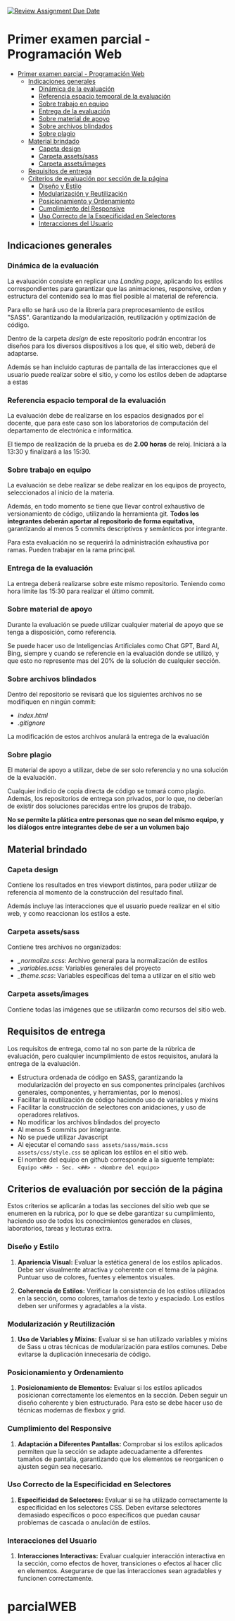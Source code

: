 [![Review Assignment Due Date](https://classroom.github.com/assets/deadline-readme-button-24ddc0f5d75046c5622901739e7c5dd533143b0c8e959d652212380cedb1ea36.svg)](https://classroom.github.com/a/6jswrzo7)
# Primer examen parcial - Programación Web

- [Primer examen parcial - Programación Web](#primer-examen-parcial---programación-web)
  - [Indicaciones generales](#indicaciones-generales)
    - [Dinámica de la evaluación](#dinámica-de-la-evaluación)
    - [Referencia espacio temporal de la evaluación](#referencia-espacio-temporal-de-la-evaluación)
    - [Sobre trabajo en equipo](#sobre-trabajo-en-equipo)
    - [Entrega de la evaluación](#entrega-de-la-evaluación)
    - [Sobre material de apoyo](#sobre-material-de-apoyo)
    - [Sobre archivos blindados](#sobre-archivos-blindados)
    - [Sobre plagio](#sobre-plagio)
  - [Material brindado](#material-brindado)
    - [Capeta design](#capeta-design)
    - [Carpeta assets/sass](#carpeta-assetssass)
    - [Carpeta assets/images](#carpeta-assetsimages)
  - [Requisitos de entrega](#requisitos-de-entrega)
  - [Criterios de evaluación por sección de la página](#criterios-de-evaluación-por-sección-de-la-página)
    - [Diseño y Estilo](#diseño-y-estilo)
    - [Modularización y Reutilización](#modularización-y-reutilización)
    - [Posicionamiento y Ordenamiento](#posicionamiento-y-ordenamiento)
    - [Cumplimiento del Responsive](#cumplimiento-del-responsive)
    - [Uso Correcto de la Especificidad en Selectores](#uso-correcto-de-la-especificidad-en-selectores)
    - [Interacciones del Usuario](#interacciones-del-usuario)


## Indicaciones generales

### Dinámica de la evaluación

La evaluación consiste en replicar una *Landing page*, aplicando los estilos correspondientes para garantizar que las animaciones, responsive, orden y estructura del contenido sea lo mas fiel posible al material de referencia.

Para ello se hará uso de la librería para preprocesamiento de estilos "SASS". Garantizando la modularización, reutilización y optimización de código.

Dentro de la carpeta *design* de este repositorio podrán encontrar los diseños para los diversos dispositivos a los que, el sitio web, deberá de adaptarse.

Además se han incluido capturas de pantalla de las interacciones que el usuario puede realizar sobre el sitio, y como los estilos deben de adaptarse a estas

### Referencia espacio temporal de la evaluación

La evaluación debe de realizarse en los espacios designados por el docente, que para este caso son los laboratorios de computación del departamento de electrónica e informática.

El tiempo de realización de la prueba es de **2.00 horas** de reloj. Iniciará a la 13:30 y finalizará a las 15:30.

### Sobre trabajo en equipo

La evaluación se debe realizar se debe realizar en los equipos de proyecto, seleccionados al inicio de la materia.

Además, en todo momento se tiene que llevar control exhaustivo de versionamiento de código, utilizando la herramienta git. **Todos los integrantes deberán aportar al repositorio de forma equitativa,** garantizando al menos 5 commits descriptivos y semánticos por integrante.

Para esta evaluación no se requerirá la administración exhaustiva por ramas. Pueden trabajar en la rama principal. 

### Entrega de la evaluación

La entrega deberá realizarse sobre este mismo repositorio. Teniendo como hora límite las 15:30 para realizar el último commit.

### Sobre material de apoyo

Durante la evaluación se puede utilizar cualquier material de apoyo que se tenga a disposición, como referencia.

Se puede hacer uso de Inteligencias Artificiales como Chat GPT, Bard AI, Bing, siempre y cuando se referencie en la evaluación donde se utilizó, y que esto no represente mas del 20% de la solución de cualquier sección. 

### Sobre archivos blindados 

Dentro del repositorio se revisará que los siguientes archivos no se modifiquen en ningún commit:

- *index.html*
- *.gitignore*

La modificación de estos archivos anulará la entrega de la evaluación

### Sobre plagio

El material de apoyo a utilizar, debe de ser solo referencia y no una solución de la evaluación.

Cualquier indicio de copia directa de código se tomará como plagio. Además, los repositorios de entrega son privados, por lo que, no deberían de existir dos soluciones parecidas entre los grupos de trabajo.

**No se permite la plática entre personas que no sean del mismo equipo, y los diálogos entre integrantes debe de ser a un volumen bajo**

## Material brindado

### Capeta design

Contiene los resultados en tres viewport distintos, para poder utilizar de referencia al momento de la construcción del resultado final.

Además incluye las interacciones que el usuario puede realizar en el sitio web, y como reaccionan los estilos a este.

### Carpeta assets/sass

Contiene tres archivos no organizados:

- *_normalize.scss*: Archivo general para la normalización de estilos
- *_variables.scss*: Variables generales del proyecto
- *_theme.scss*: Variables específicas del tema a utilizar en el sitio web

### Carpeta assets/images

Contiene todas las imágenes que se utilizarán como recursos del sitio web.

## Requisitos de entrega

Los requisitos de entrega, como tal no son parte de la rúbrica de evaluación, pero cualquier incumplimiento de estos requisitos, anulará la entrega de la evaluación.   

- Estructura ordenada de código en SASS, garantizando la modularización del proyecto en sus componentes principales (archivos generales, componentes, y herramientas, por lo menos).
- Facilitar la reutilización de código haciendo uso de variables y mixins
- Facilitar la construcción de selectores con anidaciones, y uso de operadores relativos.
- No modificar los archivos blindados del proyecto
- Al menos 5 commits por integrante.
- No se puede utilizar Javascript
- Al ejecutar el comando `sass assets/sass/main.scss assets/css/style.css` se aplican los estilos en el sitio web.
- El nombre del equipo en github corresponde a la siguente template: `Equipo <##> - Sec. <##> - <Nombre del equipo>`

## Criterios de evaluación por sección de la página

Estos criterios se aplicarán a todas las secciones del sitio web que se enumeren en la rubrica, por lo que se debe garantizar su cumplimiento, haciendo uso de todos los conocimientos generados en clases, laboratorios, tareas y lecturas extra.

### Diseño y Estilo

1. **Apariencia Visual:** Evaluar la estética general de los estilos aplicados. Debe ser visualmente atractiva y coherente con el tema de la página. Puntuar uso de colores, fuentes y elementos visuales.

2. **Coherencia de Estilos:** Verificar la consistencia de los estilos utilizados en la sección, como colores, tamaños de texto y espaciado. Los estilos deben ser uniformes y agradables a la vista.

### Modularización y Reutilización

1. **Uso de Variables y Mixins:** Evaluar si se han utilizado variables y mixins de Sass u otras técnicas de modularización para estilos comunes. Debe evitarse la duplicación innecesaria de código.

### Posicionamiento y Ordenamiento

1. **Posicionamiento de Elementos:** Evaluar si los estilos aplicados posicionan correctamente los elementos en la sección. Deben seguir un diseño coherente y bien estructurado. Para esto se debe hacer uso de técnicas modernas de flexbox y grid.

### Cumplimiento del Responsive

1. **Adaptación a Diferentes Pantallas:** Comprobar si los estilos aplicados permiten que la sección se adapte adecuadamente a diferentes tamaños de pantalla, garantizando que los elementos se reorganicen o ajusten según sea necesario.

### Uso Correcto de la Especificidad en Selectores

1. **Especificidad de Selectores:** Evaluar si se ha utilizado correctamente la especificidad en los selectores CSS. Deben evitarse selectores demasiado específicos o poco específicos que puedan causar problemas de cascada o anulación de estilos.

### Interacciones del Usuario

1. **Interacciones Interactivas:** Evaluar cualquier interacción interactiva en la sección, como efectos de hover, transiciones o efectos al hacer clic en elementos. Asegurarse de que las interacciones sean agradables y funcionen correctamente.
# parcialWEB
